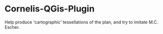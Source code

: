 # Cornelis-QGis-Plugin
Help produce 'cartographic' tessellations of the plan, and try to imitate M.C. Escher.

